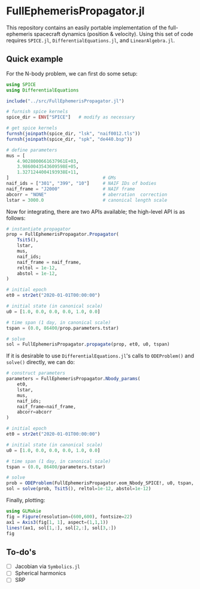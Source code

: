 # FullEphemerisPropagator.jl

This repository contains an easily portable implementation of the full-ephemeris spacecraft dynamics (position & velocity). 
Using this set of code requires `SPICE.jl`, `DifferentialEquations.jl`, and `LinearAlgebra.jl`.

## Quick example

For the N-body problem, we can first do some setup:

```julia
using SPICE
using DifferentialEquations

include("../src/FullEphemerisPropagator.jl")

# furnish spice kernels
spice_dir = ENV["SPICE"]   # modify as necessary

# get spice kernels
furnsh(joinpath(spice_dir, "lsk", "naif0012.tls"))
furnsh(joinpath(spice_dir, "spk", "de440.bsp"))

# define parameters
mus = [
    4.9028000661637961E+03,
    3.9860043543609598E+05,
    1.3271244004193938E+11,
]                                   # GMs
naif_ids = ["301", "399", "10"]     # NAIF IDs of bodies
naif_frame = "J2000"                # NAIF frame
abcorr = "NONE"                     # aberration  correction
lstar = 3000.0                      # canonical length scale
```

Now for integrating, there are two APIs available; the high-level API is as follows:

```julia
# instantiate propagator
prop = FullEphemerisPropagator.Propagator(
    Tsit5(),
    lstar,
    mus,
    naif_ids;
    naif_frame = naif_frame,
    reltol = 1e-12,
    abstol = 1e-12,
)

# initial epoch
et0 = str2et("2020-01-01T00:00:00")

# initial state (in canonical scale)
u0 = [1.0, 0.0, 0.0, 0.0, 1.0, 0.0]

# time span (1 day, in canonical scale)
tspan = (0.0, 86400/prop.parameters.tstar)

# solve
sol = FullEphemerisPropagator.propagate(prop, et0, u0, tspan)
```

If it is desirable to use `DifferentialEquations.jl`'s calls to `ODEProblem()` and `solve()` directly, we can do:

```julia
# construct parameters
parameters = FullEphemerisPropagator.Nbody_params(
    et0,
    lstar,
    mus,
    naif_ids;
    naif_frame=naif_frame,
    abcorr=abcorr
)

# initial epoch
et0 = str2et("2020-01-01T00:00:00")

# initial state (in canonical scale)
u0 = [1.0, 0.0, 0.0, 0.0, 1.0, 0.0]

# time span (1 day, in canonical scale)
tspan = (0.0, 86400/parameters.tstar)

# solve
prob = ODEProblem(FullEphemerisPropagator.eom_Nbody_SPICE!, u0, tspan, parameters)
sol = solve(prob, Tsit5(), reltol=1e-12, abstol=1e-12)
```

Finally, plotting: 

```julia
using GLMakie
fig = Figure(resolution=(600,600), fontsize=22)
ax1 = Axis3(fig[1, 1], aspect=(1,1,1))
lines!(ax1, sol[1,:], sol[2,:], sol[3,:])
fig
```


## To-do's

- [ ] Jacobian via `Symbolics.jl`
- [ ] Spherical harmonics
- [ ] SRP
